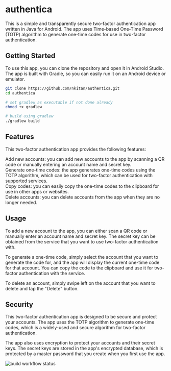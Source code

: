 # authentica
This is a simple and transparently secure two-factor authentication app written in Java for Android. The app uses Time-based One-Time Password (TOTP) algorithm to generate one-time codes for use in two-factor authentication.

## Getting Started
To use this app, you can clone the repository and open it in Android Studio. The app is built with Gradle, so you can easily run it on an Android device or emulator.

```bash
git clone https://github.com/nkitan/authentica.git
cd authentica

# set gradlew as executable if not done already
chmod +x gradlew

# build using gradlew
./gradlew build
```
                               
## Features
This two-factor authentication app provides the following features:

Add new accounts: you can add new accounts to the app by scanning a QR code or manually entering an account name and secret key.  
Generate one-time codes: the app generates one-time codes using the TOTP algorithm, which can be used for two-factor authentication with supported services.    
Copy codes: you can easily copy the one-time codes to the clipboard for use in other apps or websites.  
Delete accounts: you can delete accounts from the app when they are no longer needed.  

## Usage
To add a new account to the app, you can either scan a QR code or manually enter an account name and secret key. The secret key can be obtained from the service that you want to use two-factor authentication with.  
  
To generate a one-time code, simply select the account that you want to generate the code for, and the app will display the current one-time code for that account. You can copy the code to the clipboard and use it for two-factor authentication with the service.
  
To delete an account, simply swipe left on the account that you want to delete and tap the "Delete" button.
  
## Security  
This two-factor authentication app is designed to be secure and protect your accounts. The app uses the TOTP algorithm to generate one-time codes, which is a widely-used and secure algorithm for two-factor authentication.

The app also uses encryption to protect your accounts and their secret keys. The secret keys are stored in the app's encrypted database, which is protected by a master password that you create when you first use the app.  
  
![build workflow status](https://github.com/nkitan/authentica/actions/workflows/gradle.yml/badge.svg)
